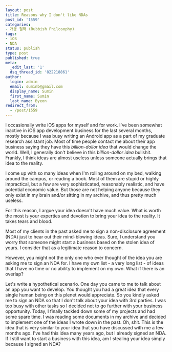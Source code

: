 ```yaml
---
layout: post
title: Reasons why I don't like NDAs
post_id: '1559'
categories:
- 개똥 철학 (Rubbish Philosophy)
tags:
- iOS
- NDA
status: publish
type: post
published: true
meta:
  _edit_last: '1'
  dsq_thread_id: '822218861'
author:
  login: admin
  email: suminb@gmail.com
  display_name: Sumin
  first_name: Sumin
  last_name: Byeon
redirect_from:
  - /post/1559
---
```

I occasionally write iOS apps for myself and for work. I've been somewhat inactive in iOS app development business for the last several months, mostly because I was busy writing an Android app as a part of my graduate research assistant job. Most of time people contact me about their app business saying they have this *billion-dollor idea* that would change the world. Well, I generally don't believe in this *billion-dollor idea* bullshit. Frankly, I think ideas are almost useless unless someone actually brings that idea to the reality.

I come up with so many ideas when I'm rolling around on my bed, walking around the campus, or reading a book. Most of them are stupid or highly impractical, but a few are very sophisticated, reasonably realistic, and have potential economic value. But those are not helping anyone because they only exist in my brain and/or sitting in my archive, and thus pretty much useless.

For this reason, I argue your idea doesn't have much value. What is worth the most is your experties and devotion to bring your idea to the reality. It takes tears and blood.

Most of my clients in the past asked me to sign a non-disclosure agreement (NDA) just to hear out their mind-blowing ideas. Sure, I understand you worry that someone might start a business based on the stolen idea of yours. I consider that as a legitimate reason to concern.

However, you might not the only one who ever thought of the idea you are asking me to sign an NDA for. I have my own list - a very long list - of ideas that I have no time or no ability to implement on my own. What if there is an overlap?

Let's write a hypothetical scenario. One day you came to me to talk about an app you want to develop. You thought you had a great idea that every single human being on this plenet would appreciate. So you kindly asked me to sign an NDA so that I don't talk about your idea with 3rd parties. I was too busy with other tasks so I decided not to go further with your business opportunity. Today, I finally tackled down some of my projects and had some spare time. I was reading some documents in my archive and decided to implement one of the ideas I wrote down in the past. Oh, shit. This is the idea that is very similar to your idea that you have discussed with me a few months ago. I've had this idea many years ago, but I already signed an NDA. If I still want to start a business with this idea, am I stealing your idea simply because I signed an NDA?

